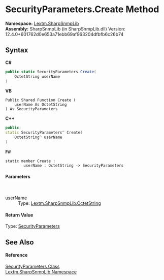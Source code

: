 # SecurityParameters.Create Method 
 

**Namespace:**&nbsp;<a href="N_Lextm_SharpSnmpLib">Lextm.SharpSnmpLib</a><br />**Assembly:**&nbsp;SharpSnmpLib (in SharpSnmpLib.dll) Version: 12.4.0+601762d0e653a71ebb69af963204dfbfb6c26b74

## Syntax

**C#**<br />
``` C#
public static SecurityParameters Create(
	OctetString userName
)
```

**VB**<br />
``` VB
Public Shared Function Create ( 
	userName As OctetString
) As SecurityParameters
```

**C++**<br />
``` C++
public:
static SecurityParameters^ Create(
	OctetString^ userName
)
```

**F#**<br />
``` F#
static member Create : 
        userName : OctetString -> SecurityParameters 

```


#### Parameters
&nbsp;<dl><dt>userName</dt><dd>Type: <a href="T_Lextm_SharpSnmpLib_OctetString">Lextm.SharpSnmpLib.OctetString</a><br /></dd></dl>

#### Return Value
Type: <a href="T_Lextm_SharpSnmpLib_SecurityParameters">SecurityParameters</a>

## See Also


#### Reference
<a href="T_Lextm_SharpSnmpLib_SecurityParameters">SecurityParameters Class</a><br /><a href="N_Lextm_SharpSnmpLib">Lextm.SharpSnmpLib Namespace</a><br />